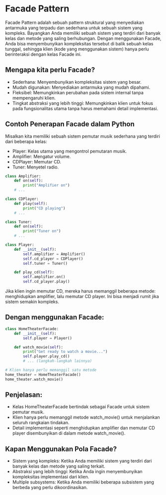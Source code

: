 # Facade Pattern

Facade Pattern adalah sebuah pattern struktural yang menyediakan antarmuka yang terpadu dan sederhana untuk sebuah sistem yang kompleks. Bayangkan Anda memiliki sebuah sistem yang terdiri dari banyak kelas dan metode yang saling berhubungan. Dengan menggunakan Facade, Anda bisa menyembunyikan kompleksitas tersebut di balik sebuah kelas tunggal, sehingga klien (kode yang menggunakan sistem) hanya perlu berinteraksi dengan kelas Facade ini.

## Mengapa kita perlu Facade?

* Sederhana: Menyembunyikan kompleksitas sistem yang besar.
* Mudah digunakan: Menyediakan antarmuka yang mudah dipahami.
* Fleksibel: Memungkinkan perubahan pada sistem internal tanpa mempengaruhi klien.
* Tingkat abstraksi yang lebih tinggi: Memungkinkan klien untuk fokus pada fungsionalitas utama tanpa harus memahami detail implementasi.

## Contoh Penerapan Facade dalam Python
Misalkan kita memiliki sebuah sistem pemutar musik sederhana yang terdiri dari beberapa kelas:

* Player: Kelas utama yang mengontrol pemutaran musik.
* Amplifier: Mengatur volume.
* CDPlayer: Memutar CD.
* Tuner: Menyetel radio.

``` python
class Amplifier:
    def on(self):
        print("Amplifier on")
    # ...

class CDPlayer:
    def play(self):
        print("CD playing")
    # ...

class Tuner:
    def on(self):
        print("Tuner on")
    # ...

class Player:
    def __init__(self):
        self.amplifier = Amplifier()
        self.cd_player = CDPlayer()
        self.tuner = Tuner()

    def play_cd(self):
        self.amplifier.on()
        self.cd_player.play()
```

Jika klien ingin memutar CD, mereka harus memanggil beberapa metode: menghidupkan amplifier, lalu memutar CD player. Ini bisa menjadi rumit jika sistem semakin kompleks.

## Dengan menggunakan Facade:
``` python
class HomeTheaterFacade:
    def __init__(self):
        self.player = Player()

    def watch_movie(self):
        print("Get ready to watch a movie...")
        self.player.play_cd()
        # ... (langkah-langkah lainnya)

# Klien hanya perlu memanggil satu metode
home_theater = HomeTheaterFacade()
home_theater.watch_movie()
```
## Penjelasan:

* Kelas HomeTheaterFacade bertindak sebagai Facade untuk sistem pemutar musik.
* Klien hanya perlu memanggil metode watch_movie() untuk menjalankan seluruh rangkaian tindakan.
* Detail implementasi seperti menghidupkan amplifier dan memutar CD player disembunyikan di dalam metode watch_movie().

## Kapan Menggunakan Pola Facade?
* Sistem yang kompleks: Ketika Anda memiliki sistem yang terdiri dari banyak kelas dan metode yang saling terkait.
* Abstraksi yang lebih tinggi: Ketika Anda ingin menyembunyikan kompleksitas implementasi dari klien.
* Multiple subsystems: Ketika Anda memiliki beberapa subsistem yang berbeda yang perlu dikoordinasikan.
